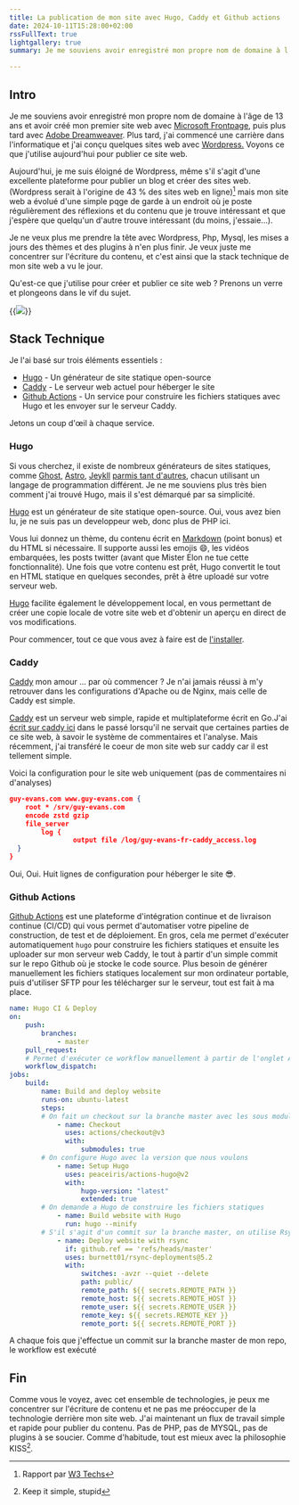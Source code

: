```yaml
---
title: La publication de mon site avec Hugo, Caddy et Github actions
date: 2024-10-11T15:28:00+02:00
rssFullText: true
lightgallery: true
summary: Je me souviens avoir enregistré mon propre nom de domaine à l'âge de 13 ans et avoir créé mon premier site web avec [Microsoft Frontpage](https://fr.wikipedia.org/wiki/Microsoft_FrontPage), puis plus tard avec [Adobe Dreamweaver](https://en.wikipedia.org/wiki/Adobe_Dreamweaver). Plus tard, j'ai commencé une carrière dans l'informatique et j'ai conçu quelques sites web avec [Wordpress.](https://wordpress.org/) Voyons ce que j'utilise aujourd'hui pour publier ce site web.

---
```

## Intro
Je me souviens avoir enregistré mon propre nom de domaine à l'âge de 13 ans et avoir créé mon premier site web avec [Microsoft Frontpage](https://fr.wikipedia.org/wiki/Microsoft_FrontPage), puis plus tard avec [Adobe Dreamweaver](https://en.wikipedia.org/wiki/Adobe_Dreamweaver). Plus tard, j'ai commencé une carrière dans l'informatique et j'ai conçu quelques sites web avec [Wordpress.](https://wordpress.org/) Voyons ce que j'utilise aujourd'hui pour publier ce site web.

Aujourd'hui, je me suis éloigné de Wordpress, même s'il s'agit d'une excellente plateforme pour publier un blog et créer des sites web. (Wordpress serait à l'origine de 43 % des sites web en ligne)[^w3] mais mon site web a évolué d'une simple pqge de garde à un endroit où je poste régulièrement des réflexions et du contenu que je trouve intéressant et que j'espère que quelqu'un d'autre trouve intéressant (du moins, j'essaie...).

Je ne veux plus me prendre la tête avec Wordpress, Php, Mysql, les mises a jours des thèmes et des plugins à n'en plus finir. Je veux juste me concentrer sur l'écriture du contenu, et c'est ainsi que la stack technique de mon site web a vu le jour. 

[^w3]: Rapport par [W3 Techs](https://w3techs.com/technologies/overview/content_management)

Qu'est-ce que j'utilise pour créer et publier ce site web ? Prenons un verre et plongeons dans le vif du sujet.

{{<image src="/img/bbt-penny-drinkswebp.webp">}}

## Stack Technique

Je l'ai basé sur trois éléments essentiels :

* [Hugo](https://gohugo.io/) - Un générateur de site statique open-source
* [Caddy](https://caddyserver.com/) - Le serveur web actuel pour héberger le site
* [Github Actions](https://github.com/features/actions) - Un service pour construire les fichiers statiques avec Hugo et les envoyer sur le serveur Caddy.

Jetons un coup d'œil à chaque service.

### Hugo

Si vous cherchez, il existe de nombreux générateurs de sites statiques, comme [Ghost](https://ghost.org/), [Astro](https://astro.build/), [Jeykll](https://jekyllrb.com/) [parmis tant d'autres](https://jamstack.org/generators), chacun utilisant un langage de programmation différent. Je ne me souviens plus très bien comment j'ai trouvé Hugo, mais il s'est démarqué par sa simplicité.

[Hugo](https://gohugo.io/) est un générateur de site statique open-source. Oui, vous avez bien lu, je ne suis pas un developpeur web, donc plus de PHP ici. 

Vous lui donnez un thème, du contenu écrit en [Markdown](https://www.markdownguide.org/) (point bonus) et du HTML si nécessaire. Il supporte aussi les emojis :smile:, les vidéos embarquées, les posts twitter (avant que Mister Elon ne tue cette fonctionnalité). Une fois que votre contenu est prêt, Hugo convertit le tout en HTML statique en quelques secondes, prêt à être uploadé sur votre serveur web.

[Hugo](https://gohugo.io/) facilite également le développement local, en vous permettant de créer une copie locale de votre site web et d'obtenir un aperçu en direct de vos modifications.

Pour commencer, tout ce que vous avez à faire est de [l'installer](https://gohugo.io/getting-started/quick-start/).

### Caddy

[Caddy](https://caddyserver.com/) mon amour ... par où commencer ? Je n'ai jamais réussi à m'y retrouver dans les configurations d'Apache ou de Nginx, mais celle de Caddy est simple.

[Caddy](https://caddyserver.com/) est un serveur web simple, rapide et multiplateforme écrit en Go.J'ai [écrit sur caddy ici](https://guy-evans.com/fr/posts/2023-04-23_a-look-at-caddy-a-simple-and-fast-web-server/) dans le passé lorsqu'il ne servait que certaines parties de ce site web, à savoir le système de commentaires et l'analyse. Mais récemment, j'ai transféré le coeur de mon site web sur caddy car il est tellement simple.

Voici la configuration pour le site web uniquement (pas de commentaires ni d'analyses)

```json {title=Caddyfile}
guy-evans.com www.guy-evans.com {
	root * /srv/guy-evans.com
	encode zstd gzip
	file_server
        log {
                output file /log/guy-evans-fr-caddy_access.log
  }
}
```

Oui, Oui. Huit lignes de configuration pour héberger le site :sunglasses:.

### Github Actions

[Github Actions](https://github.com/features/actions) est une plateforme d'intégration continue et de livraison continue (CI/CD) qui vous permet d'automatiser votre pipeline de construction, de test et de déploiement. 
En gros, cela me permet d'exécuter automatiquement ``hugo`` pour construire les fichiers statiques et ensuite les uploader sur mon serveur web Caddy, le tout à partir d'un simple commit sur le repo Github où je stocke le code source. 
Plus besoin de générer manuellement les fichiers statiques localement sur mon ordinateur portable, puis d'utiliser SFTP pour les télécharger sur le serveur, tout est fait à ma place.

```yaml {open=true}
name: Hugo CI & Deploy
on:
    push:
        branches:
            - master
    pull_request:
    # Permet d'exécuter ce workflow manuellement à partir de l'onglet Actions
    workflow_dispatch:
jobs:
    build:
        name: Build and deploy website
        runs-on: ubuntu-latest
        steps:
        # On fait un checkout sur la branche master avec les sous modules
            - name: Checkout
              uses: actions/checkout@v3
              with:
                  submodules: true
        # On configure Hugo avec la version que nous voulons
            - name: Setup Hugo
              uses: peaceiris/actions-hugo@v2
              with:
                  hugo-version: "latest"
                  extended: true
        # On demande a Hugo de construire les fichiers statiques
            - name: Build website with Hugo
              run: hugo --minify
        # S'il s'agit d'un commit sur la branche master, on utilise Rsync pour envoyer les fichiers au serveur web en utilisant les secrets pour se connecter.
            - name: Deploy website with rsync
              if: github.ref == 'refs/heads/master'
              uses: burnett01/rsync-deployments@5.2
              with:
                  switches: -avzr --quiet --delete
                  path: public/
                  remote_path: ${{ secrets.REMOTE_PATH }}
                  remote_host: ${{ secrets.REMOTE_HOST }}
                  remote_user: ${{ secrets.REMOTE_USER }}
                  remote_key: ${{ secrets.REMOTE_KEY }}
                  remote_port: ${{ secrets.REMOTE_PORT }}
```

A chaque fois que j'effectue un commit sur la branche master de mon repo, le workflow 
est exécuté

## Fin
Comme vous le voyez, avec cet ensemble de technologies, je peux me concentrer sur l'écriture de contenu et ne pas me préoccuper de la technologie derrière mon site web. J'ai maintenant un flux de travail simple et rapide pour publier du contenu. Pas de PHP, pas de MYSQL, pas de plugins à se soucier. Comme d'habitude, tout est mieux avec la philosophie KISS[^kiss].

[^kiss]: Keep it simple, stupid